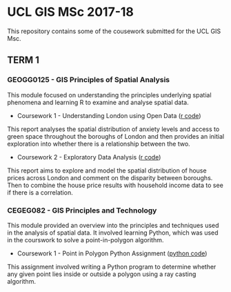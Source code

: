 # UCL GIS MSc 2017-18

This repository contains some of the cousework submitted for the UCL GIS Msc.

## TERM 1

### GEOGG0125 - GIS Principles of Spatial Analysis

This module focused on understanding the principles underlying spatial phenomena and learning R to examine and analyse spatial data.

* Coursework 1 - Understanding London using Open Data ([r code](https://github.com/nicolacritten/ucl_gis_msc/blob/master/GEOGG0125/Green%20space%20and%20Anxiety%20in%20London.R))

This report analyses the spatial distribution of anxiety levels and access to green space throughout the boroughs of London and then provides an initial exploration into whether there is a relationship between the two.

* Coursework 2 - Exploratory Data Analysis ([r code](https://github.com/nicolacritten/ucl_gis_msc/blob/master/GEOGG0125/LondonHousePrices.R))

This report aims to explore and model the spatial distribution of house prices across London and comment on the disparity between boroughs. Then to combine the house price results with household income data to see if there is a correlation.

### CEGEG082 - GIS Principles and Technology

This module provided an overview into the principles and techniques used in the analysis of spatial data. It involved learning Python, which was used in the courswork to solve a point-in-polygon algorithm.

* Coursework 1 - Point in Polygon Python Assignment ([python code](https://github.com/nicolacritten/ucl_gis_msc/blob/master/CEGEG082/PIP.py))

This assignment involved writing a Python program to determine whether any given point lies inside or outside a polygon using a ray casting algorithm. 